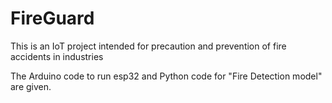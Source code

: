 # FireGuard

This is an IoT project intended for precaution and prevention of fire accidents in industries


The Arduino code to run esp32 and Python code for "Fire Detection model" are given.
